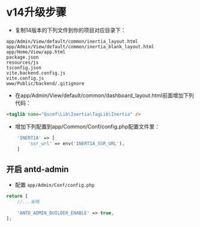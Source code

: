 # v14升级步骤

* 复制14版本的下列文件到你的项目对应目录下：

```text
app/Admin/View/default/common/inertia_layout.html
app/Admin/View/default/common/inertia_blank_layout.html
app/Home/View/app.html
package.json
resources/js
tsconfig.json
vite.backend.config.js
vite.config.js
www/Public/backend/.gitignore
```

* 在app/Admin/View/default/common/dashboard_layout.html前面增加下列代码：

```html
<taglib name="Qscmf\Lib\Inertia\TagLib\Inertia" />
```

* 增加下列配置到app/Common/Conf/config.php配置文件里：

```php
    'INERTIA' => [
        'ssr_url' => env('INERTIA_SSR_URL'),
    ]
```

## 开启 antd-admin

* 配置 `app/Admin/Conf/config.php`

```php
return [
    //...省略
    
    'ANTD_ADMIN_BUILDER_ENABLE' => true,    
];
```